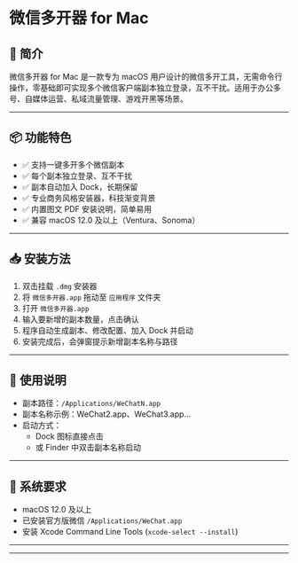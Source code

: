 # 微信多开器 for Mac

## 📌 简介
微信多开器 for Mac 是一款专为 macOS 用户设计的微信多开工具，无需命令行操作，零基础即可实现多个微信客户端副本独立登录，互不干扰。适用于办公多号、自媒体运营、私域流量管理、游戏开黑等场景。

---

## 📦 功能特色
- ✅ 支持一键多开多个微信副本
- ✅ 每个副本独立登录、互不干扰
- ✅ 副本自动加入 Dock，长期保留
- ✅ 专业商务风格安装器，科技渐变背景
- ✅ 内置图文 PDF 安装说明，简单易用
- ✅ 兼容 macOS 12.0 及以上（Ventura、Sonoma）

---

## 📥 安装方法
1. 双击挂载 `.dmg` 安装器
2. 将 `微信多开器.app` 拖动至 `应用程序` 文件夹
3. 打开 `微信多开器.app`
4. 输入要新增的副本数量，点击确认
5. 程序自动生成副本、修改配置、加入 Dock 并启动
6. 安装完成后，会弹窗提示新增副本名称与路径

---

## 📖 使用说明
- 副本路径：`/Applications/WeChatN.app`
- 副本名称示例：WeChat2.app、WeChat3.app...
- 启动方式：
  - Dock 图标直接点击
  - 或 Finder 中双击副本名称启动

---

## 📎 系统要求
- macOS 12.0 及以上
- 已安装官方版微信 `/Applications/WeChat.app`
- 安装 Xcode Command Line Tools (`xcode-select --install`)

---


---


